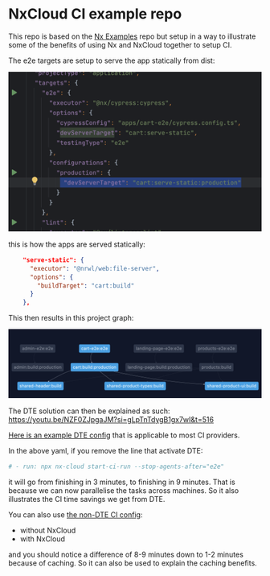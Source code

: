 # NxCloud CI example repo

This repo is based on the [Nx Examples](https://github.com/nrwl/nx-examples) repo 
but setup in a way to illustrate some of the benefits of using Nx and NxCloud together to setup CI.

The e2e targets are setup to serve the app statically from dist:

<img src="static_e2e.png">

this is how the apps are served statically:

```json
    "serve-static": {
      "executor": "@nrwl/web:file-server",
      "options": {
        "buildTarget": "cart:build"
      }
    },
```

This then results in this project graph:

<img src="proj_graph.png">

The DTE solution can then be explained as such: https://youtu.be/NZF0ZJpgaJM?si=gLpTnTdygB1gx7wI&t=516

[Here is an example DTE config](.github/workflows/ci.yml) that is applicable to most CI providers.

In the above yaml, if you remove the line that activate DTE:

```yaml
# - run: npx nx-cloud start-ci-run --stop-agents-after="e2e"
```

it will go from finishing in 3 minutes, to finishing in 9 minutes. That is because we can now parallelise the tasks across machines.
So it also illustrates the CI time savings we get from DTE.

You can also use [the non-DTE CI config](.github/workflows/affected-ci.yml):
- without NxCloud
- with NxCloud

and you should notice a difference of 8-9 minutes down to 1-2 minutes because of caching.
So it can also be used to explain the caching benefits.


